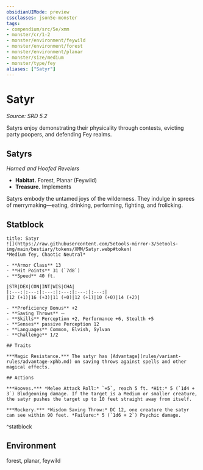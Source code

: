 ```yaml
---
obsidianUIMode: preview
cssclasses: json5e-monster
tags:
- compendium/src/5e/xmm
- monster/cr/1-2
- monster/environment/feywild
- monster/environment/forest
- monster/environment/planar
- monster/size/medium
- monster/type/fey
aliases: ["Satyr"]
---
```

# Satyr
*Source: SRD 5.2*  

Satyrs enjoy demonstrating their physicality through contests, evicting party poopers, and defending Fey realms.

## Satyrs

*Horned and Hoofed Revelers*

- **Habitat.** Forest, Planar (Feywild)  
- **Treasure.** Implements  

Satyrs embody the untamed joys of the wilderness. They indulge in sprees of merrymaking—eating, drinking, performing, fighting, and frolicking.

## Statblock

```ad-statblock
title: Satyr
![](https://raw.githubusercontent.com/5etools-mirror-3/5etools-img/main/bestiary/tokens/XMM/Satyr.webp#token)
*Medium fey, Chaotic Neutral*

- **Armor Class** 13
- **Hit Points** 31 (`7d8`)
- **Speed** 40 ft.

|STR|DEX|CON|INT|WIS|CHA|
|:---:|:---:|:---:|:---:|:---:|:---:|
|12 (+1)|16 (+3)|11 (+0)|12 (+1)|10 (+0)|14 (+2)|

- **Proficiency Bonus** +2
- **Saving Throws** ⏤
- **Skills** Perception +2, Performance +6, Stealth +5
- **Senses** passive Perception 12
- **Languages** Common, Elvish, Sylvan
- **Challenge** 1/2

## Traits

***Magic Resistance.*** The satyr has [Advantage](rules/variant-rules/advantage-xphb.md) on saving throws against spells and other magical effects.

## Actions

***Hooves.*** *Melee Attack Roll:* `+5`, reach 5 ft. *Hit:* 5 (`1d4 + 3`) Bludgeoning damage. If the target is a Medium or smaller creature, the satyr pushes the target up to 10 feet straight away from itself.

***Mockery.*** *Wisdom Saving Throw:* DC 12, one creature the satyr can see within 90 feet. *Failure:* 5 (`1d6 + 2`) Psychic damage.
```
^statblock

## Environment

forest, planar, feywild